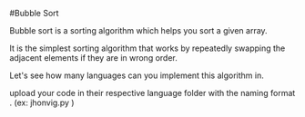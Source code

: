 #Bubble Sort

Bubble sort is a sorting algorithm which helps you sort a given array.

It is the simplest sorting algorithm that works by repeatedly swapping the adjacent elements if they are in wrong order.

Let's see how many languages can you implement this algorithm in.

upload your code in their respective language folder with the naming format <your github handle>.<entension> (ex: jhonvig.py )